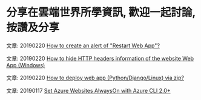 # 分享在雲端世界所學資訊, 歡迎一起討論, 按讚及分享

文章: 20190220 <a href="https://github.com/JackyChiou/jackychiou.github.io/issues/4" target="_blank">How to create an alert of "Restart Web App"?</a>

文章: 20190220 <a href="https://github.com/JackyChiou/jackychiou.github.io/issues/3" target="_blank">How to hide HTTP headers information of the website Web App (Windows)</a>

文章: 20190220 <a href="https://github.com/JackyChiou/jackychiou.github.io/issues/2" target="_blank">How to deploy web app (Python/Django/Linux) via zip?</a>

文章: 20190117 <a href="https://github.com/JackyChiou/jackychiou.github.io/issues/1" target="_blank">Set Azure Websites AlwaysOn with Azure CLI 2.0+</a>

